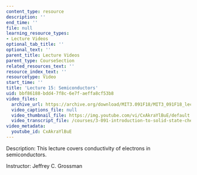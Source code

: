 ```yaml
---
content_type: resource
description: ''
end_time: ''
file: null
learning_resource_types:
- Lecture Videos
optional_tab_title: ''
optional_text: ''
parent_title: Lecture Videos
parent_type: CourseSection
related_resources_text: ''
resource_index_text: ''
resourcetype: Video
start_time: ''
title: 'Lecture 15: Semiconductors'
uid: bbf86188-bdd4-7f8c-6e7f-aeffa8cf53b8
video_files:
  archive_url: https://archive.org/download/MIT3.091F18/MIT3_091F18_lec15_300k.mp4
  video_captions_file: null
  video_thumbnail_file: https://img.youtube.com/vi/CxAkraYlBuE/default.jpg
  video_transcript_file: /courses/3-091-introduction-to-solid-state-chemistry-fall-2018/3e3f883dbdf8c87455d5c5654d7bbc80_CxAkraYlBuE.pdf
video_metadata:
  youtube_id: CxAkraYlBuE
---
```


Description: This lecture covers conductivity of electrons in semiconductors.

Instructor: Jeffrey C. Grossman